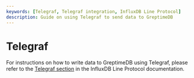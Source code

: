 ```yaml
---
keywords: [Telegraf, Telegraf integration, InfluxDB Line Protocol]
description: Guide on using Telegraf to send data to GreptimeDB
---
```


# Telegraf

For instructions on how to write data to GreptimeDB using Telegraf, please refer to the [Telegraf section](/user-guide/ingest-data/for-iot/influxdb-line-protocol.md#telegraf) in the InfluxDB Line Protocol documentation.

